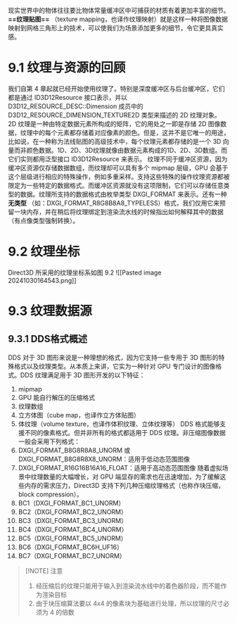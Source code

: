 现实世界中的物体往往要比物体常量缓冲区中可捕获的材质有着更加丰富的细节。**==纹理贴图==** （texture mapping，也译作纹理映射）就是这样一种将图像数据映射到网格三角形上的技术，可以使我们为场景添加更多的细节，令它更具真实感。

# 9.1 纹理与资源的回顾

我们自第 4 章起就已经开始使用纹理了。特别是深度缓冲区与后台缓冲区，它们都是通过 ID3D12Resource 接口表示，并以 D3D12_RESOURCE_DESC::Dimension 成员中的 D3D12_RESOURCE_DIMENSION_TEXTURE2D 类型来描述的 2D 纹理对象。
2D 纹理是一种由特定数据元素所构成的矩阵，它的用处之一即是存储 2D 图像数据，纹理中的每个元素都存储着对应像素的颜色。但是，这并不是它唯一的用途，比如说，在一种称为法线贴图的高级技术中，每个纹理元素都存储的是一个 3D 向量而非颜色数据。1D、2D、3D纹理就像由数据元素构成的1D、2D、3D数组。而它们实则都用泛型接口 ID3D12Resource 来表示。
纹理不同于缓冲区资源，因为缓冲区资源仅存储数据数组，而纹理却可以具有多个 mipmap 层级，GPU 会基于这个层级进行相应的特殊操作，例如多重采样。支持这些特殊的操作纹理资源都被限定为一些特定的数据格式。而缓冲区资源就没有这项限制，它们可以存储任意类型的数据。纹理所支持的数据格式由枚举类型 DXGI_FORMAT 来表示。还有一种 **无类型** （如：DXGI_FORMAT_R8G8B8A8_TYPELESS）格式，我们仅用它来预留一块内存，并在稍后将纹理绑定到渲染流水线的时候指出如何解释其中的数据（有点像类型强制转换）。

# 9.2 纹理坐标

Direct3D 所采用的纹理坐标系如图 9.2
![[Pasted image 20241030164543.png]]

# 9.3 纹理数据源
## 9.3.1 DDS格式概述

DDS 对于 3D 图形来说是一种理想的格式，因为它支持一些专用于 3D 图形的特殊格式以及纹理类型。从本质上来讲，它实为一种针对 GPU 专门设计的图像格式。DDS 纹理满足用于 3D 图形开发的以下特征：
1. mipmap
2. GPU 能自行解压的压缩格式
3. 纹理数组
4. 立方体图（cube map，也译作立方体贴图）
5. 体纹理（volume texture，也译作体积纹理、立体纹理等）
DDS 格式能够支援不同的像素格式。但并非所有的格式都适用于 DDS 纹理。非压缩图像数据一般会采用下列格式：
1. DXGI_FORMAT_B8G8R8A8_UNORM 或 DXGI_FORMAT_B8G8R8X8_UNORM：适用于低动态范围图像
2. DXGI_FORMAT_R16G16B16A16_FLOAT：适用于高动态范围图像
随着虚拟场景中纹理数量的大幅增长，对 GPU 端显存的需求也在迅速增加，为了缓解这些内存的需求压力，Direct3D 支持下列几种压缩纹理格式（也称作块压缩，block compression）。
1. BC1（DXGI_FORMAT_BC1_UNORM）
2. BC2（DXGI_FORMAT_BC2_UNORM）
3. BC3（DXGI_FORMAT_BC3_UNORM）
4. BC4（DXGI_FORMAT_BC4_UNORM）
5. BC5（DXGI_FORMAT_BC5_UNORM）
6. BC6（DXGI_FORMAT_BC6H_UF16）
7. BC7（DXGI_FORMAT_BC7_UNORM）

> [!NOTE] 注意
> 1. 经压缩后的纹理只能用于输入到渲染流水线中的着色器阶段，而不能作为渲染目标
> 2. 由于块压缩算法要以 4x4 的像素块为基础进行处理，所以纹理的尺寸必须为 4 的倍数

